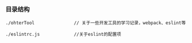 ### 目录结构

    ./ohterTool               // 关于一些开发工具的学习记录，webpack、eslint等

    ./eslintrc.js             //关于eslint的配置项